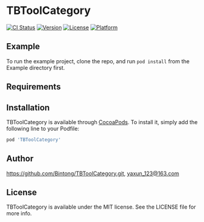 # TBToolCategory

[![CI Status](https://img.shields.io/travis/https://github.com/Bintong/TBToolCategory.git/TBToolCategory.svg?style=flat)](https://travis-ci.org/https://github.com/Bintong/TBToolCategory.git/TBToolCategory)
[![Version](https://img.shields.io/cocoapods/v/TBToolCategory.svg?style=flat)](https://cocoapods.org/pods/TBToolCategory)
[![License](https://img.shields.io/cocoapods/l/TBToolCategory.svg?style=flat)](https://cocoapods.org/pods/TBToolCategory)
[![Platform](https://img.shields.io/cocoapods/p/TBToolCategory.svg?style=flat)](https://cocoapods.org/pods/TBToolCategory)

## Example

To run the example project, clone the repo, and run `pod install` from the Example directory first.

## Requirements

## Installation

TBToolCategory is available through [CocoaPods](https://cocoapods.org). To install
it, simply add the following line to your Podfile:

```ruby
pod 'TBToolCategory'
```

## Author

https://github.com/Bintong/TBToolCategory.git, yaxun_123@163.com

## License

TBToolCategory is available under the MIT license. See the LICENSE file for more info.
